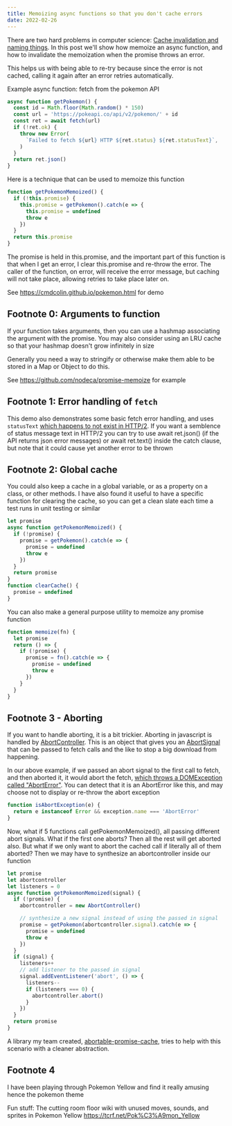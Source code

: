 ```yaml
---
title: Memoizing async functions so that you don't cache errors
date: 2022-02-26
---
```


There are two hard problems in computer science: [Cache invalidation and naming
things](https://martinfowler.com/bliki/TwoHardThings.html). In this post we'll
show how memoize an async function, and how to invalidate the memoization when
the promise throws an error.

This helps us with being able to re-try because since the error is not cached,
calling it again after an error retries automatically.

Example async function: fetch from the pokemon API

```javascript
async function getPokemon() {
  const id = Math.floor(Math.random() * 150)
  const url = 'https://pokeapi.co/api/v2/pokemon/' + id
  const ret = await fetch(url)
  if (!ret.ok) {
    throw new Error(
      `Failed to fetch ${url} HTTP ${ret.status} ${ret.statusText}`,
    )
  }
  return ret.json()
}
```

Here is a technique that can be used to memoize this function

```javascript
function getPokemonMemoized() {
  if (!this.promise) {
    this.promise = getPokemon().catch(e => {
      this.promise = undefined
      throw e
    })
  }
  return this.promise
}
```

The promise is held in this.promise, and the important part of this function is
that when I get an error, I clear this.promise and re-throw the error. The caller
of the function, on error, will receive the error message, but caching will not
take place, allowing retries to take place later on.

See https://cmdcolin.github.io/pokemon.html for demo

## Footnote 0: Arguments to function

If your function takes arguments, then you can use a hashmap associating the
argument with the promise. You may also consider using an LRU cache so that
your hashmap doesn't grow infinitely in size

Generally you need a way to stringify or otherwise make them able to be stored
in a Map or Object to do this.

See https://github.com/nodeca/promise-memoize for example

## Footnote 1: Error handling of `fetch`

This demo also demonstrates some basic fetch error handling, and uses
`statusText` [which happens to not exist in
HTTP/2](https://developer.mozilla.org/en-US/docs/Web/API/Response/statusText).
If you want a semblence of status message text in HTTP/2 you can try to use
await ret.json() (if the API returns json error messages) or await ret.text()
inside the catch clause, but note that it could cause yet another error to be
thrown

## Footnote 2: Global cache

You could also keep a cache in a global variable, or as a property on a class,
or other methods. I have also found it useful to have a specific function for
clearing the cache, so you can get a clean slate each time a test runs in unit
testing or similar

```javascript
let promise
async function getPokemonMemoized() {
  if (!promise) {
    promise = getPokemon().catch(e => {
      promise = undefined
      throw e
    })
  }
  return promise
}
function clearCache() {
  promise = undefined
}
```

You can also make a general purpose utility to memoize any promise function

```javascript
function memoize(fn) {
  let promise
  return () => {
    if (!promise) {
      promise = fn().catch(e => {
        promise = undefined
        throw e
      })
    }
  }
}
```

## Footnote 3 - Aborting

If you want to handle aborting, it is a bit trickier. Aborting in javascript is
handled by
[AbortController](https://developer.mozilla.org/en-US/docs/Web/API/AbortController/AbortController).
This is an object that gives you an
[AbortSignal](https://developer.mozilla.org/en-US/docs/Web/API/AbortSignal)
that can be passed to fetch calls and the like to stop a big download from
happening.

In our above example, if we passed an abort signal to the first call to fetch,
and then aborted it, it would abort the fetch, [which throws a DOMException
called
"AbortError"](https://developer.mozilla.org/en-US/docs/Web/API/AbortController/abort).
You can detect that it is an AbortError like this, and may choose not to
display or re-throw the abort exception

```javascript
function isAbortException(e) {
  return e instanceof Error && exception.name === 'AbortError'
}
```

Now, what if 5 functions call getPokemonMemoized(), all passing different abort
signals. What if the first one aborts? Then all the rest will get aborted also.
But what if we only want to abort the cached call if literally all of them
aborted? Then we may have to synthesize an abortcontroller inside our function

```javascript
let promise
let abortcontroller
let listeners = 0
async function getPokemonMemoized(signal) {
  if (!promise) {
    abortcontroller = new AbortController()

    // synthesize a new signal instead of using the passed in signal
    promise = getPokemon(abortcontroller.signal).catch(e => {
      promise = undefined
      throw e
    })
  }
  if (signal) {
    listeners++
    // add listener to the passed in signal
    signal.addEventListener('abort', () => {
      listeners--
      if (listeners === 0) {
        abortcontroller.abort()
      }
    })
  }
  return promise
}
```

A library my team created,
[abortable-promise-cache](https://github.com/GMOD/abortable-promise-cache),
tries to help with this scenario with a cleaner abstraction.

## Footnote 4

I have been playing through Pokemon Yellow and find it really amusing hence the
pokemon theme

Fun stuff: The cutting room floor wiki with unused moves, sounds, and sprites
in Pokemon Yellow https://tcrf.net/Pok%C3%A9mon_Yellow
